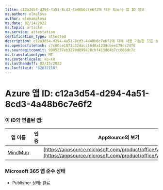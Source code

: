 ```yaml
---
title: c12a3d54-d294-4a51-8cd3-4a48b6c7e6f2에 대한 Azure 앱 ID 정보
ms.author: elmalova
author: elenamalova
ms.date: 02/14/2022
ms.topic: article
ms.service: attestation
certification_type: attested
description: c12a3d54-d294-4a51-8cd3-4a48b6c7e6f2에 대해 사용 가능한 모든 보안 및 규정 준수 정보입니다.
ms.openlocfilehash: c7c60ce1873c32dacc1640a1239cbee179dc24f6
ms.sourcegitcommit: 9905237eb3270d099820cbf413d64b7cc066dc7c
ms.translationtype: MT
ms.contentlocale: ko-KR
ms.lasthandoff: 02/15/2022
ms.locfileid: "62812118"
---
```

# <a name="azure-app-id-c12a3d54-d294-4a51-8cd3-4a48b6c7e6f2"></a>Azure 앱 ID: c12a3d54-d294-4a51-8cd3-4a48b6c7e6f2


### <a name="apps-associated-with-this-id"></a>이 ID와 연결된 앱:
| **앱 이름** | **인증** | **AppSource의 보기** |
|--------------|---------------|-----------------------|
| [MindMup](https://docs.microsoft.com/microsoft-365-app-certification/forward/WA200001759) |  | [https://appsource.microsoft.com/product/office/WA200001759](https://appsource.microsoft.com/product/office/WA200001759) |

### <a name="microsoft-365-app-compliance-status"></a>Microsoft 365 앱 준수 상태
- Publisher 상태: 완료
